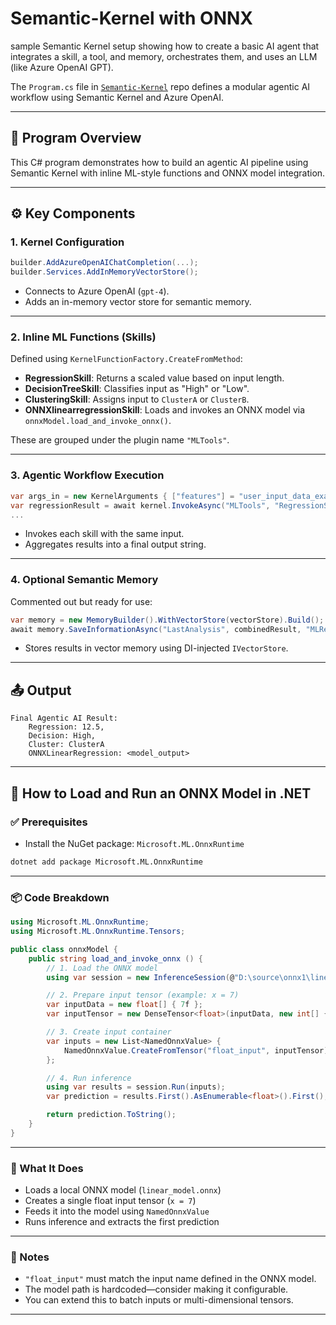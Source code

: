 # Semantic-Kernel with ONNX
sample Semantic Kernel setup showing how to create a basic AI agent that integrates a skill, a tool, and memory, orchestrates them, and uses an LLM (like Azure OpenAI GPT).


The `Program.cs` file in [`Semantic-Kernel`](https://github.com/svinnapolean/Semantic-Kernel/blob/main/semantic/Program.cs) repo defines a modular agentic AI workflow using Semantic Kernel and Azure OpenAI.

---

## 🧠 Program Overview

This C# program demonstrates how to build an agentic AI pipeline using Semantic Kernel with inline ML-style functions and ONNX model integration.

---

## ⚙️ Key Components

### 1. **Kernel Configuration**
```csharp
builder.AddAzureOpenAIChatCompletion(...);
builder.Services.AddInMemoryVectorStore();
```
- Connects to Azure OpenAI (`gpt-4`).
- Adds an in-memory vector store for semantic memory.

---

### 2. **Inline ML Functions (Skills)**
Defined using `KernelFunctionFactory.CreateFromMethod`:
- **RegressionSkill**: Returns a scaled value based on input length.
- **DecisionTreeSkill**: Classifies input as "High" or "Low".
- **ClusteringSkill**: Assigns input to `ClusterA` or `ClusterB`.
- **ONNXlinearregressionSkill**: Loads and invokes an ONNX model via `onnxModel.load_and_invoke_onnx()`.

These are grouped under the plugin name `"MLTools"`.

---

### 3. **Agentic Workflow Execution**
```csharp
var args_in = new KernelArguments { ["features"] = "user_input_data_example" };
var regressionResult = await kernel.InvokeAsync("MLTools", "RegressionSkill", args_in);
...
```
- Invokes each skill with the same input.
- Aggregates results into a final output string.

---

### 4. **Optional Semantic Memory**
Commented out but ready for use:
```csharp
var memory = new MemoryBuilder().WithVectorStore(vectorStore).Build();
await memory.SaveInformationAsync("LastAnalysis", combinedResult, "MLResults");
```
- Stores results in vector memory using DI-injected `IVectorStore`.

---

## 📤 Output
```plaintext
Final Agentic AI Result: 
    Regression: 12.5, 
    Decision: High, 
    Cluster: ClusterA
    ONNXLinearRegression: <model_output>
```

---


## 🧠 How to Load and Run an ONNX Model in .NET

### ✅ Prerequisites
- Install the NuGet package: `Microsoft.ML.OnnxRuntime`
```bash
dotnet add package Microsoft.ML.OnnxRuntime
```

---

### 📦 Code Breakdown

```csharp
using Microsoft.ML.OnnxRuntime;
using Microsoft.ML.OnnxRuntime.Tensors;

public class onnxModel {
    public string load_and_invoke_onnx () {
        // 1. Load the ONNX model
        using var session = new InferenceSession(@"D:\source\onnx1\linear_model.onnx");

        // 2. Prepare input tensor (example: x = 7)
        var inputData = new float[] { 7f };
        var inputTensor = new DenseTensor<float>(inputData, new int[] { 1, 1 });

        // 3. Create input container
        var inputs = new List<NamedOnnxValue> {
            NamedOnnxValue.CreateFromTensor("float_input", inputTensor)
        };

        // 4. Run inference
        using var results = session.Run(inputs);
        var prediction = results.First().AsEnumerable<float>().First();

        return prediction.ToString();
    }
}
```

---

### 🧪 What It Does
- Loads a local ONNX model (`linear_model.onnx`)
- Creates a single float input tensor (`x = 7`)
- Feeds it into the model using `NamedOnnxValue`
- Runs inference and extracts the first prediction

---

### 📍 Notes
- `"float_input"` must match the input name defined in the ONNX model.
- The model path is hardcoded—consider making it configurable.
- You can extend this to batch inputs or multi-dimensional tensors.

---
